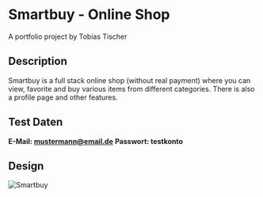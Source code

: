 # Smartbuy - Online Shop

A portfolio project by Tobias Tischer

## Description

Smartbuy is a full stack online shop (without real payment) where you can view, favorite and buy various items from different categories. There is also a profile page and other features.

## Test Daten

**E-Mail: mustermann@email.de**
**Passwort: testkonto**

## Design

![Smartbuy](https://images-ext-1.discordapp.net/external/3V2X8HgOdigynuPZYbkc0fTbK5mHWP-kXkN5z9-rNK0/https/i.ibb.co/wwXS6cm/smartbuy.png?format=webp&quality=lossless&width=400&height=240)
